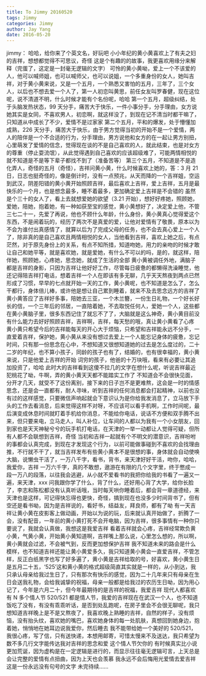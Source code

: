 ```yaml
---
title: To Jimmy 20160520
tags: Jimmy
categories: Jimmy
author: Jay Yang
date: 2016-05-20
---
```


jimmy：
哈哈，给你来了个英文名，好玩吧
小小年纪的黄小黄喜欢上了有夫之妇的吉祥，想想都觉得不可思议，奇怪
这是个有趣的的故事，我更喜欢用缘分来解释（完蛋了，这定是一封毫无逻辑的文字）
可怜的黄小黄呦，爱上一个不该爱的人，他可以喊师姐，也可以喊师父，也可以说姐，一个多重身份的女人，她叫吉祥，对于黄小黄来说，又是一个五月，一个熟悉又害怕的五月，三年了，三个女人，以后也不想去爱一个人了，第一人初恋叫黄思，前任女友叫罗春健，现在这位呢，说不清道不明，什么时候才能有个名份呢，哈哈
第一个五月，超级纠结，处于头脑发热状态，99 天分手，痛苦大于快乐，一件小事分手，分手理由，女方说她其实是女同，不喜欢男人，初恋啊，就这样没了，到现在记不清当时都干嘛了，只知道从中成长了不少，爱情不是过家家
第二个五月，平和的爆发，处于懵懂加成熟，226 天分手，痛苦大于快乐，由于男方觉得当初的开始不是一个爱情，两人的陪伴是一个不合适的行为，分手理由，男方说他和女方的在一起让男方别扭，心里萌发了爱情的信念，觉得现在谈的不是自己喜欢的人，就此结束，也是对女方的尊重（停止耍流氓），从此觉得遇到自己喜欢的应该超级难了，可能两情相悦的就不知道是不是等下辈子都找不到了（准备苦等）
第三个五月，不知道是不是造化弄人，奇怪的五月（奇怪），吉祥问黄小黄，什么时候喜欢上她的，答：3 月 21 日，日志也挺奇怪的，像是倒计时，没有一点预兆，从天而降的一个吉祥姐，空运到武汉，阴差阳错的黄小黄开始照顾吉祥，最后喜欢上吉祥，爱上吉祥，五月是最快乐的一个月，也是想念最多，睡不着最多，更加确定爱上吉祥是不会错的
虽然是个三十的女人了，看上去就想爱她的欲望（3.21 开始），想好好疼她，照顾她，爱她，陪她，抱着她，有一种如获至宝的感觉，黄小黄想好了，决定爱上他，不管三七二十一，先爱了再说，他也不顾什么年龄，什么身份，黄小黄真心觉得爱这个东西，不是闹着玩的，经历了两次不是真爱的爱，让他对爱情有了敬畏，原本以为不会为谁付出真感情了，就算以后为了完成父母的任务，也不会去真心爱上一个人了，除非真的是自己喜欢且两情相悦的女人，当他看到吉祥，喜欢上她之后，有点茫然，对于原先身份上的关系，有点不知所措，知道吻她，用力的亲吻的时候才敢让自己和她平等，就是喜欢她，就是爱她，有什么不可以的吗，是的，就这样，陪伴她，照顾她，心疼她，思念她，就成了生活的全部
黄小黄被调任外地，满脑子都是吉祥的身影，只因为吉祥让他好好工作，尽管每日疲惫的都懒得洗澡睡觉，他还记得陪吉祥打电话，想着吉祥一个人在即该有多无聊，几乎天天熬夜到两点已然形成了习惯，早早的七点就开始一天的工作，黄小黄呢，也不知道是怎么了，怎么干都行，身体倍儿棒，或许他是想让自己累到睡着，就来不及去思念远方的吉祥了
黄小黄答应了吉祥好多事，陪她去三亚，一个木兰簪，一份生日礼物，一个好长好长的信，一个三年后的邻居，一直陪着她，不去取悦任何人，爱她一个人，这些都在黄小黄脑子里，很多东西记住了就忘不了了，大脑就是这么神奇，黄小黄目前没有什么能力去好好照顾吉祥，吉祥啊，吉祥，每天愁的哦，真让黄小黄看了心疼
黄小黄只希望今后的吉祥能每天的开心大于烦恼，只希望和吉祥能永远不分手，一直爱着吉祥，保护她，黄小黄从来没有想过去爱上一个人能忘记身体的疲惫，忘记时间，只有那一份思念在心中，不想知道又很想知道她的过去是怎么度过的，二十二岁的年纪，也不算小孩子，同龄的孩子也有了，结婚的，也有很幸福的，黄小黄来说，只是他爱上吉祥的开始
词穷的孩子，他爸的十万块哦，看来有必要让其追加投资了，哈哈
此时大的吉祥看到这傻不拉几的文字在想什么呢，听说吉祥最近犯桃花了呦，牛啊，弄的黄小黄天天都不能踏实工作了
不知道会不会很快见面，分开才几天，就受不了这份离别，接下来的日子岂不是更难熬，这会是一时的情感思念，还是会一直都有，耐人寻味，听到吉祥的任何消息都会打起精神，以前也没有过的这样感觉，只要微信声响起就会下意识认为是你给我发消息了，立马放下手头的工作去看消息，后来觉得这样不对呀，不应该可以看手机啊，工作时间呢，最后演变成休息时间就盯着手机给你消息，不能给你电话，说话不方便和双手腾不出来，但只要来电，立马走人，叫人补位，让车间的人都以为我有一个小女朋友，回到家也是天天神秘兮兮的玩手机打电话，在天津的一举一动都让人觉得可疑，但所有人都不会联想到吉祥，奇怪
当初和吉祥一起就有个不明文的潜意识，吉祥吩咐的事都会认真完成，到现在才发现这个行为，以前可能做事碰到不喜欢的会找理由推，不行就不干了，就当吉祥发布有些黄小黄本不是很想的事，身体就会自动使唤大脑，说懒虫干活了，一万八千字，看书，背书，来天津好好干活，吻你，哈哈，我爱你，吉祥
一万六千字，真的不敢想，遨游在有限的几个文字里，终于憋成一段一万八的段落，以往我会逃避，从小就不爱看书的我把你给我的书看了一遍又一遍，来天津，xxx 问我跟你学了什么，背了什么，还好用心背了大学，给你长脸了，李志和陈松都没有认真听话哦，当时每天哄你睡着后，都会背一章道德经，来天津也是这样，可记得快忘得也更快，奇怪，搞到现在也没多少时间背书了，但有空还是看书呦，因为是吉祥说的，看好书，结益友，拜良师，都有了呦
有一天吉祥让黄小黄在皮影客上做动画，开始以为说的玩，后来就认真开始做了，折腾了一会，没有配音，一年前的黄小黄打死不会开电脑，因为吉祥，很多事情有一种你只要说了，我就会认真做，我想这是我爱吉祥
看着吉祥就会心疼，吉祥经常欺负黄小黄，气黄小黄，开始黄小黄知道啊，吉祥嘴上那么说，心里怎么想的，所以啊，黄小黄就会过滤，不会被气到，反而更加想保护吉祥
我不知道未来的路会是什么模样，也不知道吉祥还能让黄小黄爱多久，我只知道黄小黄会一直爱吉祥，不管怎样，反正白纸黑字也写了好多遍了，黄小黄是吉祥给取的号，好喜欢，黄小黄生日是五月二十五，‘525’这和黄小黄的格式超级简直其实就是一样的，从小到达，我只承认母亲给我过生日了，只有那次有快乐的感觉，因为二十几年来只有母亲在生日会送我礼物，会给我诚挚的祝福，母亲一般都是给我过的农历生日呦，因为用心记了，今年是六月二十，但今年最期待的是吉祥的祝福，我爱吉祥
现代人都喜欢有 N 多个情人节 520/521 都是情人节，我爱的吉祥现在在武汉一个人，也不知道饭吃了没有，有没有乖乖听话，是否到处乱跑呢，在房子里会不会很无聊呢，我只想知道吉祥晚上是不是又熬夜了，我喜欢晚上熟睡的吉祥，自然的样子，没有烦恼，没有抬头纹，喜欢她的嘴巴，喜欢她身体的每一处肌肤，真想回到她身边，抱着她，悄悄地在她耳边说我爱你，然后睡去
我不能带给她一个美好的 520/521，我很心疼，写了信，只有送快递，本想用邮寄，可惜太慢来不及送达，我只希望为数不多几行文字能传达我对吉祥的思念和爱
这个情人节欠你的
有时候真实比小说更加荒诞，因为虚构是在一定逻辑是进行的，而显示往往毫无逻辑可言，上天总是会让完整的爱情有点扭曲，因为上天也会羡慕
我永远不会后悔用光爱情去爱吉祥
这是一份永远没有句号的文字
未完待续……
